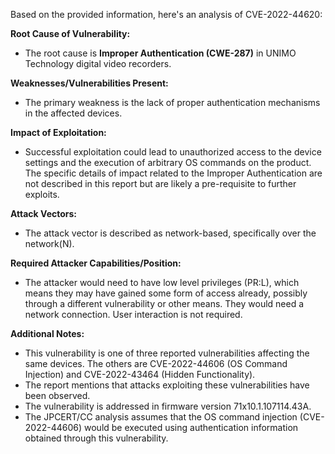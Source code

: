 Based on the provided information, here's an analysis of CVE-2022-44620:

**Root Cause of Vulnerability:**

*   The root cause is **Improper Authentication (CWE-287)** in UNIMO Technology digital video recorders.

**Weaknesses/Vulnerabilities Present:**

*   The primary weakness is the lack of proper authentication mechanisms in the affected devices.

**Impact of Exploitation:**

*   Successful exploitation could lead to unauthorized access to the device settings and the execution of arbitrary OS commands on the product. The specific details of impact related to the Improper Authentication are not described in this report but are likely a pre-requisite to further exploits.

**Attack Vectors:**

*   The attack vector is described as network-based, specifically over the network(N).

**Required Attacker Capabilities/Position:**

*   The attacker would need to have low level privileges (PR:L), which means they may have gained some form of access already, possibly through a different vulnerability or other means. They would need a network connection. User interaction is not required.

**Additional Notes:**

*   This vulnerability is one of three reported vulnerabilities affecting the same devices. The others are CVE-2022-44606 (OS Command Injection) and CVE-2022-43464 (Hidden Functionality).
*   The report mentions that attacks exploiting these vulnerabilities have been observed.
*   The vulnerability is addressed in firmware version 71x10.1.107114.43A.
*   The JPCERT/CC analysis assumes that the OS command injection (CVE-2022-44606) would be executed using authentication information obtained through this vulnerability.